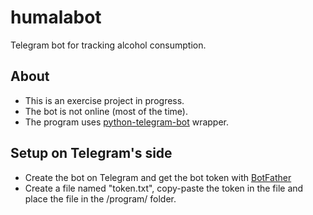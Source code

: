 # humalabot

Telegram bot for tracking alcohol consumption.

## About

- This is an exercise project in progress.
- The bot is not online (most of the time).
- The program uses [python-telegram-bot](https://github.com/python-telegram-bot/python-telegram-bot) wrapper.

## Setup on Telegram's side

- Create the bot on Telegram and get the bot token with [BotFather](https://core.telegram.org/bots/faq#how-do-i-create-a-bot)
- Create a file named "token.txt", copy-paste the token in the file and place the file in the /program/ folder.
